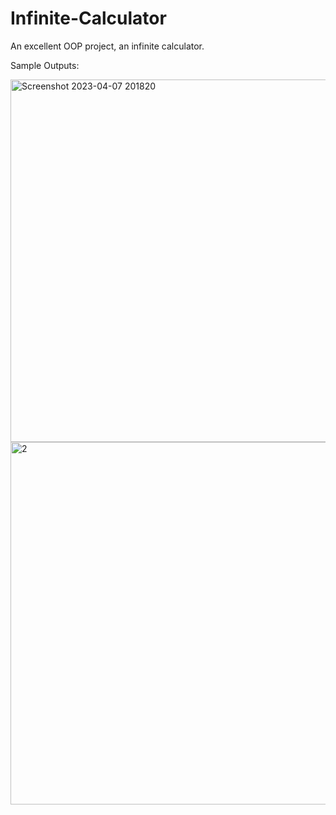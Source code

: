 # Infinite-Calculator
An excellent OOP project, an infinite calculator.

Sample Outputs: 


<img width="580" alt="Screenshot 2023-04-07 201820" src="https://user-images.githubusercontent.com/83843193/230642188-78a01896-de73-4dfb-bc3c-179a3127f85c.png">

<img width="580" alt="2" src="https://user-images.githubusercontent.com/83843193/230642182-853e0d19-53a3-43c3-9e7d-642d5dea65c5.png">
